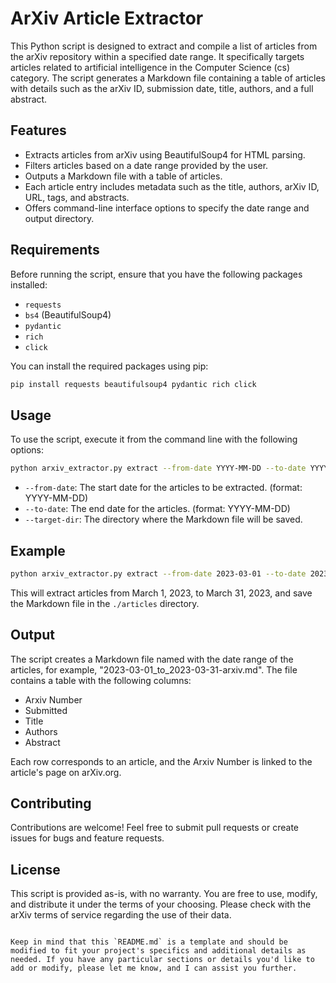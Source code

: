 # ArXiv Article Extractor

This Python script is designed to extract and compile a list of articles from the arXiv repository within a specified date range. It specifically targets articles related to artificial intelligence in the Computer Science (cs) category. The script generates a Markdown file containing a table of articles with details such as the arXiv ID, submission date, title, authors, and a full abstract.

## Features

- Extracts articles from arXiv using BeautifulSoup4 for HTML parsing.
- Filters articles based on a date range provided by the user.
- Outputs a Markdown file with a table of articles.
- Each article entry includes metadata such as the title, authors, arXiv ID, URL, tags, and abstracts.
- Offers command-line interface options to specify the date range and output directory.

## Requirements

Before running the script, ensure that you have the following packages installed:

- `requests`
- `bs4` (BeautifulSoup4)
- `pydantic`
- `rich`
- `click`

You can install the required packages using pip:

```bash
pip install requests beautifulsoup4 pydantic rich click
```

## Usage

To use the script, execute it from the command line with the following options:

```bash
python arxiv_extractor.py extract --from-date YYYY-MM-DD --to-date YYYY-MM-DD --target-dir /path/to/directory
```

- `--from-date`: The start date for the articles to be extracted. (format: YYYY-MM-DD)
- `--to-date`: The end date for the articles. (format: YYYY-MM-DD)
- `--target-dir`: The directory where the Markdown file will be saved.

## Example

```bash
python arxiv_extractor.py extract --from-date 2023-03-01 --to-date 2023-03-31 --target-dir ./articles
```

This will extract articles from March 1, 2023, to March 31, 2023, and save the Markdown file in the `./articles` directory.

## Output

The script creates a Markdown file named with the date range of the articles, for example, "2023-03-01_to_2023-03-31-arxiv.md". The file contains a table with the following columns:

- Arxiv Number
- Submitted
- Title
- Authors
- Abstract

Each row corresponds to an article, and the Arxiv Number is linked to the article's page on arXiv.org.

## Contributing

Contributions are welcome! Feel free to submit pull requests or create issues for bugs and feature requests.

## License

This script is provided as-is, with no warranty. You are free to use, modify, and distribute it under the terms of your choosing. Please check with the arXiv terms of service regarding the use of their data.
```

Keep in mind that this `README.md` is a template and should be modified to fit your project's specifics and additional details as needed. If you have any particular sections or details you'd like to add or modify, please let me know, and I can assist you further.